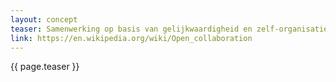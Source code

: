 ```yaml
---
layout: concept
teaser: Samenwerking op basis van gelijkwaardigheid en zelf-organisatie, open voor iedereen die een bijdrage wil leveren. Iedereen mag de bijdrage leveren indien die van voldoende kwaliteit is en aansluit op het gezamenlijke doel. De (deel)resultaten zijn van waarde en zijn open beschikbaar zowel voor de bijdragers en voor niet-bijdragers.
link: https://en.wikipedia.org/wiki/Open_collaboration
---
```

{{ page.teaser }}
